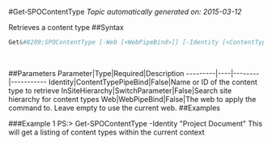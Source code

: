 #Get&#8209;SPOContentType
*Topic automatically generated on: 2015-03-12*

Retrieves a content type
##Syntax
```powershell
Get&#8209;SPOContentType [-Web [<WebPipeBind>]] [-Identity [<ContentTypePipeBind>]] [-InSiteHierarchy [<SwitchParameter>]]
```
&nbsp;

##Parameters
Parameter|Type|Required|Description
---------|----|--------|-----------
Identity|ContentTypePipeBind|False|Name or ID of the content type to retrieve
InSiteHierarchy|SwitchParameter|False|Search site hierarchy for content types
Web|WebPipeBind|False|The web to apply the command to. Leave empty to use the current web.
##Examples

###Example 1
    PS:> Get-SPOContentType -Identity "Project Document"
This will get a listing of content types within the current context
